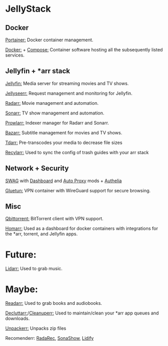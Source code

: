 # JellyStack

## Docker

[Portainer:](https://github.com/portainer/portainer) Docker container management.

[Docker:](https://github.com/docker) + [Compose:](https://github.com/docker/compose) Container software hosting all the subsequently listed services.

## Jellyfin + *arr stack

[Jellyfin:](https://github.com/jellyfin/jellyfin) Media server for streaming movies and TV shows. 

[Jellyseerr:](https://github.com/fallenbagel/jellyseerr) Request management and monitoring for Jellyfin.

[Radarr:](https://github.com/Radarr/Radarr) Movie management and automation.

[Sonarr:](https://github.com/Sonarr/Sonarr) TV show management and automation.

[Prowlarr:](https://github.com/Prowlarr/Prowlarr) Indexer manager for Radarr and Sonarr.

[Bazarr:](https://github.com/morpheus65535/bazarr) Subtitle management for movies and TV shows.

[Tdarr:](https://github.com/HaveAGitGat/Tdarr) Pre-transcodes your media to decrease file sizes

[Recylarr:](https://github.com/recyclarr/recyclarr) Used to sync the config of trash guides with your arr stack

## Network + Security

[SWAG](https://github.com/linuxserver/docker-swag) with [Dashboard](https://github.com/linuxserver/docker-mods/tree/swag-dashboard) and [Auto Proxy](https://github.com/linuxserver/docker-mods/tree/swag-auto-proxy) mods + [Authelia](https://github.com/authelia/authelia)

[Gluetun:](https://github.com/qdm12/gluetun) VPN container with WireGuard support for secure browsing.

## Misc

[Qbittorrent:](https://github.com/qbittorrent/qBittorrent) BitTorrent client with VPN support.

[Homarr:](https://github.com/homarr-labs/homarr) Used as a dashboard for docker containers with integrations for the *arr, torrent, and Jellyfin apps.


# Future: 

[Lidarr:](https://github.com/Lidarr/Lidarr) Used to grab music.

# Maybe:

[Readarr:](https://github.com/Readarr/Readarr) Used to grab books and audiobooks.

[Decluttarr:](https://github.com/ManiMatter/decluttarr)/[Cleanuperr:](https://github.com/flmorg/cleanuperr) Used to maintain/clean your *arr app queues and downloads.

[Unpackerr:](https://github.com/Unpackerr/unpackerr)  Unpacks zip files 

Recomenderr: [RadaRec](https://github.com/TheWicklowWolf/RadaRec), [SonaShow](https://github.com/TheWicklowWolf/SonaShow), [Lidify](https://github.com/TheWicklowWolf/Lidify) 
